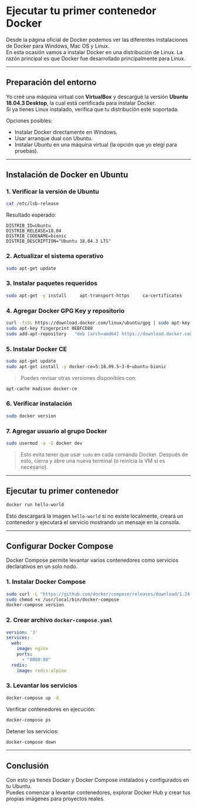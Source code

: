 # Ejecutar tu primer contenedor Docker

Desde la página oficial de Docker podemos ver las diferentes instalaciones de Docker para Windows, Mac OS y Linux.  
En esta ocasión vamos a instalar Docker en una distribución de Linux. La razón principal es que Docker fue desarrollado principalmente para Linux.

---

## Preparación del entorno

Yo creé una máquina virtual con **VirtualBox** y descargué la versión **Ubuntu 18.04.3 Desktop**, la cual está certificada para instalar Docker.  
Si ya tienes Linux instalado, verifica que tu distribución esté soportada.  

Opciones posibles:
- Instalar Docker directamente en Windows.
- Usar arranque dual con Ubuntu.
- Instalar Ubuntu en una máquina virtual (la opción que yo elegí para pruebas).

---

## Instalación de Docker en Ubuntu

### 1. Verificar la versión de Ubuntu

```bash
cat /etc/lsb-release
```

Resultado esperado:

```
DISTRIB_ID=Ubuntu
DISTRIB_RELEASE=18.04
DISTRIB_CODENAME=bionic
DISTRIB_DESCRIPTION="Ubuntu 18.04.3 LTS"
```

### 2. Actualizar el sistema operativo

```bash
sudo apt-get update
```

### 3. Instalar paquetes requeridos

```bash
sudo apt-get -y install     apt-transport-https     ca-certificates     curl     gnupg-agent     software-properties-common
```

### 4. Agregar Docker GPG Key y repositorio

```bash
curl -fsSL https://download.docker.com/linux/ubuntu/gpg | sudo apt-key add -
sudo apt-key fingerprint 0EBFCD88
sudo add-apt-repository   "deb [arch=amd64] https://download.docker.com/linux/ubuntu   $(lsb_release -cs)   stable"
```

### 5. Instalar Docker CE

```bash
sudo apt-get update
sudo apt-get install -y docker-ce=5:18.09.5~3-0~ubuntu-bionic                         docker-ce-cli=5:18.09.5~3-0~ubuntu-bionic                         containerd.io
```

> Puedes revisar otras versiones disponibles con:
>
```bash
apt-cache madison docker-ce
```

### 6. Verificar instalación

```bash
sudo docker version
```

### 7. Agregar usuario al grupo Docker

```bash
sudo usermod -a -G docker dev
```

> Esto evita tener que usar `sudo` en cada comando Docker. Después de esto, cierra y abre una nueva terminal (o reinicia la VM si es necesario).

---

## Ejecutar tu primer contenedor

```bash
docker run hello-world
```

Esto descargará la imagen `hello-world` si no existe localmente, creará un contenedor y ejecutará el servicio mostrando un mensaje en la consola.

---

## Configurar Docker Compose

Docker Compose permite levantar varios contenedores como servicios declarativos en un solo nodo.

### 1. Instalar Docker Compose

```bash
sudo curl -L "https://github.com/docker/compose/releases/download/1.24.0/docker-compose-$(uname -s)-$(uname -m)" -o /usr/local/bin/docker-compose
sudo chmod +x /usr/local/bin/docker-compose
docker-compose version
```

### 2. Crear archivo `docker-compose.yaml`

```yaml
version: '3'
services:
  web:
    image: nginx
    ports:
      - "8080:80"
  redis:
    image: redis:alpine
```

### 3. Levantar los servicios

```bash
docker-compose up -d
```

Verificar contenedores en ejecución:

```bash
docker-compose ps
```

Detener los servicios:

```bash
docker-compose down
```

---

## Conclusión

Con esto ya tienes Docker y Docker Compose instalados y configurados en tu Ubuntu.  
Puedes comenzar a levantar contenedores, explorar Docker Hub y crear tus propias imágenes para proyectos reales.
